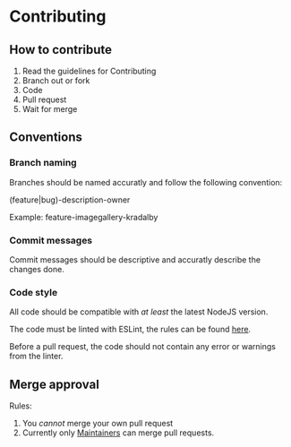 # Contributing

## How to contribute
1. Read the guidelines for Contributing
2. Branch out or fork
3. Code
4. Pull request
5. Wait for merge

## Conventions

### Branch naming
Branches should be named accuratly and follow the following convention:

(feature|bug)-description-owner

Example: feature-imagegallery-kradalby

### Commit messages
Commit messages should be descriptive and accuratly describe the changes done.

### Code style
All code should be compatible with _at least_ the latest NodeJS version.

The code must be linted with ESLint, the rules can be found [here](https://github.com/nuxis/p0sX-client/blob/master/.eslintrc).

Before a pull request, the code should not contain any error or warnings from the linter.

## Merge approval

Rules:

1. You _cannot_ merge your own pull request
2. Currently only [Maintainers](https://github.com/nuxis/p0sX-client/blob/master/MAINTAINERS) can merge pull requests.

